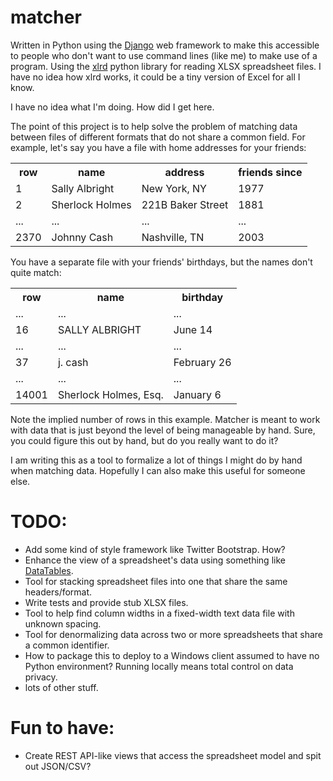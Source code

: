 matcher
=======

Written in Python using the [Django](https://docs.djangoproject.com/en/1.5/) web framework to make this accessible to people who don't want to use command lines (like me) to make use of a program. Using the [xlrd](https://pypi.python.org/pypi/xlrd/0.9.2) python library for reading XLSX spreadsheet files. I have no idea how xlrd works, it could be a tiny version of Excel for all I know. 

I have no idea what I'm doing. How did I get here.

The point of this project is to help solve the problem of matching data between files of different formats that do not share a common field. For example, let's say you have a file with home addresses for your friends:

<table>
  <tr>
    <th>row</th>
    <th>name</th>
    <th>address</th>
    <th>friends since</th>
  </tr>
  <tr>
    <td>1</td>
    <td>Sally Albright</td>
    <td>New York, NY</td>
    <td>1977</td>
  </tr>
  <tr>
    <td>2</td>
    <td>Sherlock Holmes</td>
    <td>221B Baker Street</td>
    <td>1881</td>
  </tr>
  <tr>
    <td>...</td>
    <td>...</td>
    <td>...</td>
    <td>...</td>
  </tr>
  <tr>
    <td>2370</td>
    <td>Johnny Cash</td>
      <td>Nashville, TN</td>
    <td>2003</td>
  </tr>
</table>

You have a separate file with your friends' birthdays, but the names don't quite match:

<table>
  <tr>
    <th>row</th>
    <th>name</th>
    <th>birthday</th>
  </tr>
  <tr>
    <td>...</td>
    <td>...</td>
    <td>...</td>
  </tr>
  <tr>
    <td>16</td>
    <td>SALLY ALBRIGHT</td>
    <td>June 14</td>
  </tr>
  <tr>
    <td>...</td>
    <td>...</td>
    <td>...</td>
  </tr>
  <tr>
    <td>37</td>
    <td>j. cash</td>
    <td>February 26</td>
  </tr>
  <tr>
    <td>...</td>
    <td>...</td>
    <td>...</td>
  </tr>
  <tr>
    <td>14001</td>
    <td>Sherlock Holmes, Esq.</td>
    <td>January 6</td>
  </tr>  
</table>

Note the implied number of rows in this example. Matcher is meant to work with data that is just beyond the level of being manageable by hand. Sure, you could figure this out by hand, but do you really want to do it? 

I am writing this as a tool to formalize a lot of things I might do by hand when matching data. Hopefully I can also make this useful for someone else. 

TODO:
=====
- Add some kind of style framework like Twitter Bootstrap. How?
- Enhance the view of a spreadsheet's data using something like [DataTables](https://datatables.net/).
- Tool for stacking spreadsheet files into one that share the same headers/format.
- Write tests and provide stub XLSX files. 
- Tool to help find column widths in a fixed-width text data file with unknown spacing. 
- Tool for denormalizing data across two or more spreadsheets that share a common identifier.
- How to package this to deploy to a Windows client assumed to have no Python environment? Running locally means total control on data privacy. 
- lots of other stuff.

Fun to have:
============
- Create REST API-like views that access the spreadsheet model and spit out JSON/CSV?
